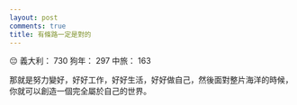 ```yaml
---
layout: post
comments: true
title: 有條路一定是對的
---
```


:pensive: 義大利： 730 狗年： 297 中旅： 163


那就是努力變好，好好工作，好好生活，好好做自己，然後面對整片海洋的時候，你就可以創造一個完全屬於自己的世界。
